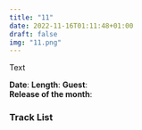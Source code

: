 ```yaml
---
title: "11"
date: 2022-11-16T01:11:48+01:00
draft: false
img: "11.png"
---
```


Text

**Date**: 
**Length**: 
**Guest**:   
**Release of the month**: 

<div>

</div>

### Track List